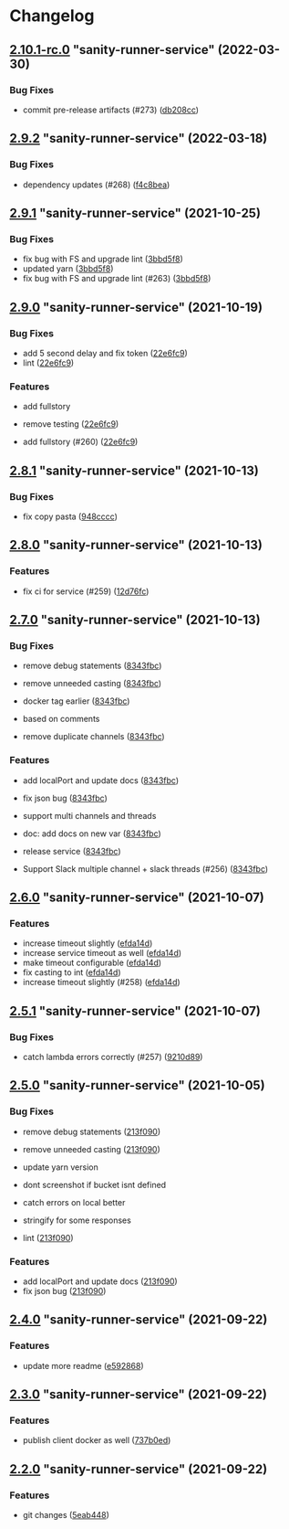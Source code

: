 # Changelog

<!-- MONODEPLOY:BELOW -->

## [2.10.1-rc.0](https://github.com/tophat/sanity-runner/compare/sanity-runner-service@2.10.0-rc.0...sanity-runner-service@2.10.1-rc.0) "sanity-runner-service" (2022-03-30)<a name="2.10.1-rc.0"></a>

### Bug Fixes

* commit pre-release artifacts (#273) ([db208cc](https://github.com/tophat/sanity-runner/commits/db208cc))




## [2.9.2](https://github.com/tophat/sanity-runner/compare/sanity-runner-service@2.9.1...sanity-runner-service@2.9.2) "sanity-runner-service" (2022-03-18)<a name="2.9.2"></a>

### Bug Fixes

* dependency updates (#268) ([f4c8bea](https://github.com/tophat/sanity-runner/commits/f4c8bea))




## [2.9.1](https://github.com/tophat/sanity-runner/compare/sanity-runner-service@2.9.0...sanity-runner-service@2.9.1) "sanity-runner-service" (2021-10-25)<a name="2.9.1"></a>

### Bug Fixes

* fix bug with FS and upgrade lint ([3bbd5f8](https://github.com/tophat/sanity-runner/commits/3bbd5f8))
* updated yarn ([3bbd5f8](https://github.com/tophat/sanity-runner/commits/3bbd5f8))
* fix bug with FS and upgrade lint (#263) ([3bbd5f8](https://github.com/tophat/sanity-runner/commits/3bbd5f8))




## [2.9.0](https://github.com/tophat/sanity-runner/compare/sanity-runner-service@2.8.1...sanity-runner-service@2.9.0) "sanity-runner-service" (2021-10-19)<a name="2.9.0"></a>

### Bug Fixes

* add 5 second delay and fix token ([22e6fc9](https://github.com/tophat/sanity-runner/commits/22e6fc9))
* lint ([22e6fc9](https://github.com/tophat/sanity-runner/commits/22e6fc9))

### Features

* add fullstory

* remove testing ([22e6fc9](https://github.com/tophat/sanity-runner/commits/22e6fc9))
* add fullstory (#260) ([22e6fc9](https://github.com/tophat/sanity-runner/commits/22e6fc9))




## [2.8.1](https://github.com/tophat/sanity-runner/compare/sanity-runner-service@2.8.0...sanity-runner-service@2.8.1) "sanity-runner-service" (2021-10-13)<a name="2.8.1"></a>

### Bug Fixes

* fix copy pasta ([948cccc](https://github.com/tophat/sanity-runner/commits/948cccc))




## [2.8.0](https://github.com/tophat/sanity-runner/compare/sanity-runner-service@2.7.0...sanity-runner-service@2.8.0) "sanity-runner-service" (2021-10-13)<a name="2.8.0"></a>

### Features

* fix ci for service (#259) ([12d76fc](https://github.com/tophat/sanity-runner/commits/12d76fc))




## [2.7.0](https://github.com/tophat/sanity-runner/compare/sanity-runner-service@2.6.0...sanity-runner-service@2.7.0) "sanity-runner-service" (2021-10-13)<a name="2.7.0"></a>

### Bug Fixes

* remove debug statements ([8343fbc](https://github.com/tophat/sanity-runner/commits/8343fbc))
* remove unneeded casting ([8343fbc](https://github.com/tophat/sanity-runner/commits/8343fbc))
* docker tag earlier ([8343fbc](https://github.com/tophat/sanity-runner/commits/8343fbc))
* based on comments

* remove duplicate channels ([8343fbc](https://github.com/tophat/sanity-runner/commits/8343fbc))

### Features

* add localPort and update docs ([8343fbc](https://github.com/tophat/sanity-runner/commits/8343fbc))
* fix json bug ([8343fbc](https://github.com/tophat/sanity-runner/commits/8343fbc))
* support multi channels and threads

* doc: add docs on new var ([8343fbc](https://github.com/tophat/sanity-runner/commits/8343fbc))
* release service ([8343fbc](https://github.com/tophat/sanity-runner/commits/8343fbc))
* Support Slack multiple channel + slack threads   (#256) ([8343fbc](https://github.com/tophat/sanity-runner/commits/8343fbc))




## [2.6.0](https://github.com/tophat/sanity-runner/compare/sanity-runner-service@2.5.1...sanity-runner-service@2.6.0) "sanity-runner-service" (2021-10-07)<a name="2.6.0"></a>

### Features

* increase timeout slightly ([efda14d](https://github.com/tophat/sanity-runner/commits/efda14d))
* increase service timeout as well ([efda14d](https://github.com/tophat/sanity-runner/commits/efda14d))
* make timeout configurable ([efda14d](https://github.com/tophat/sanity-runner/commits/efda14d))
* fix casting to int ([efda14d](https://github.com/tophat/sanity-runner/commits/efda14d))
* increase timeout slightly (#258) ([efda14d](https://github.com/tophat/sanity-runner/commits/efda14d))




## [2.5.1](https://github.com/tophat/sanity-runner/compare/sanity-runner-service@2.5.0...sanity-runner-service@2.5.1) "sanity-runner-service" (2021-10-07)<a name="2.5.1"></a>

### Bug Fixes

* catch lambda errors correctly (#257) ([9210d89](https://github.com/tophat/sanity-runner/commits/9210d89))




## [2.5.0](https://github.com/tophat/sanity-runner/compare/sanity-runner-service@2.4.0...sanity-runner-service@2.5.0) "sanity-runner-service" (2021-10-05)<a name="2.5.0"></a>

### Bug Fixes

* remove debug statements ([213f090](https://github.com/tophat/sanity-runner/commits/213f090))
* remove unneeded casting ([213f090](https://github.com/tophat/sanity-runner/commits/213f090))
* update yarn version

* dont screenshot if bucket isnt defined

* catch errors on local better

* stringify for some responses

* lint ([213f090](https://github.com/tophat/sanity-runner/commits/213f090))

### Features

* add localPort and update docs ([213f090](https://github.com/tophat/sanity-runner/commits/213f090))
* fix json bug ([213f090](https://github.com/tophat/sanity-runner/commits/213f090))




## [2.4.0](https://github.com/tophat/sanity-runner/compare/sanity-runner-service@2.3.0...sanity-runner-service@2.4.0) "sanity-runner-service" (2021-09-22)<a name="2.4.0"></a>

### Features

* update more readme ([e592868](https://github.com/tophat/sanity-runner/commits/e592868))




## [2.3.0](https://github.com/tophat/sanity-runner/compare/sanity-runner-service@2.2.0...sanity-runner-service@2.3.0) "sanity-runner-service" (2021-09-22)<a name="2.3.0"></a>

### Features

* publish client docker as well ([737b0ed](https://github.com/tophat/sanity-runner/commits/737b0ed))




## [2.2.0](https://github.com/tophat/sanity-runner/compare/sanity-runner-service@2.1.0...sanity-runner-service@2.2.0) "sanity-runner-service" (2021-09-22)<a name="2.2.0"></a>

### Features

* git changes ([5eab448](https://github.com/tophat/sanity-runner/commits/5eab448))


